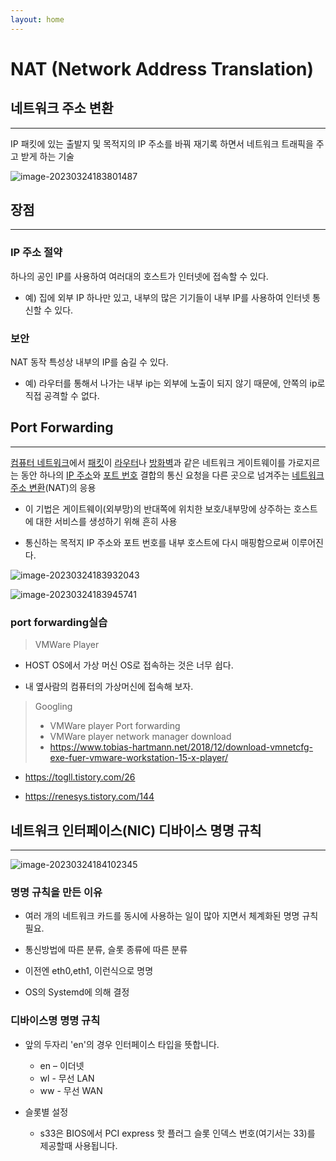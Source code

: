 ```yaml
---
layout: home
---
```


# NAT (Network Address Translation)

## 네트워크 주소 변환 
---
IP 패킷에 있는 출발지 및 목적지의 IP 주소를 바꿔 재기록 하면서 네트워크 트래픽을 주고 받게 하는 기술



![image-20230324183801487](../img/image-20230324183801487.png)



## 장점
---


### IP 주소 절약
하나의 공인 IP를 사용하여 여러대의 호스트가 인터넷에 접속할 수 있다.

* 예) 집에 외부 IP 하나만 있고, 내부의 많은 기기들이 내부 IP를 사용하여 인터넷 통신할 수 있다.



### 보안
NAT 동작 특성상 내부의 IP를 숨길 수 있다.

* 예) 라우터를 통해서 나가는 내부 ip는 외부에 노출이 되지 않기 때문에, 안쪽의 ip로 직접 공격할 수 없다. 



## Port Forwarding 
---
[컴퓨터 네트워크](https://ko.wikipedia.org/wiki/컴퓨터_네트워크)에서 [패킷](https://ko.wikipedia.org/wiki/네트워크_패킷)이 [라우터](https://ko.wikipedia.org/wiki/라우터)나 [방화벽](https://ko.wikipedia.org/wiki/방화벽_(네트워킹))과 같은 네트워크 게이트웨이를 가로지르는 동안 하나의 [IP ](https://ko.wikipedia.org/wiki/IP_주소)[주소](https://ko.wikipedia.org/wiki/IP_주소)와 [포트 번호](https://ko.wikipedia.org/wiki/포트_번호) 결합의 통신 요청을 다른 곳으로 넘겨주는 [네트워크 주소 변환](https://ko.wikipedia.org/wiki/네트워크_주소_변환)(NAT)의 응용

* 이 기법은 게이트웨이(외부망)의 반대쪽에 위치한 보호/내부망에 상주하는 호스트에 대한 서비스를 생성하기 위해 흔히 사용

* 통신하는 목적지 IP 주소와 포트 번호를 내부 호스트에 다시 매핑함으로써 이루어진다.



![image-20230324183932043](../img/image-20230324183932043.png)



![image-20230324183945741](../img/image-20230324183945741.png)



### port forwarding실습 
> VMWare Player

* HOST OS에서 가상 머신 OS로 접속하는 것은 너무 쉽다.

* 내 옆사람의 컴퓨터의 가상머신에 접속해 보자.


> Googling 
> * VMWare player Port forwarding 
> * VMWare player network manager download
> * https://www.tobias-hartmann.net/2018/12/download-vmnetcfg-exe-fuer-vmware-workstation-15-x-player/

* https://togll.tistory.com/26

* https://renesys.tistory.com/144





## 네트워크 인터페이스(NIC) 디바이스 명명 규칙
---

![image-20230324184102345](../img/image-20230324184102345.png)

### 명명 규칙을 만든 이유

* 여러 개의 네트워크 카드를 동시에 사용하는 일이 많아 지면서 체계화된 명명 규칙 필요.

* 통신방법에 따른 분류, 슬롯 종류에 따른 분류

* 이전엔 eth0,eth1, 이런식으로 명명

* OS의 Systemd에 의해 결정



### 디바이스명 명명 규칙

* 앞의 두자리 'en'의 경우 인터페이스 타입을 뜻합니다.
  - en – 이더넷
  - wl - 무선 LAN
  - ww - 무선 WAN

* 슬롯별 설정
  - s33은 BIOS에서 PCI express 핫 플러그 슬롯 인덱스 번호(여기서는 33)를 제공할때 사용됩니다.

